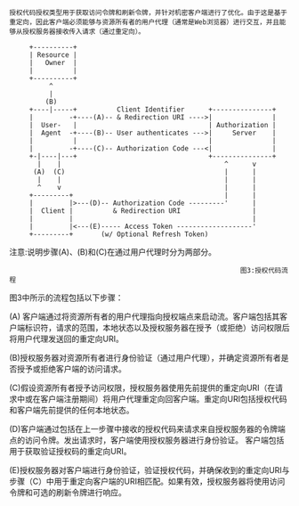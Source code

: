 ```
授权代码授权类型用于获取访问令牌和刷新令牌，并针对机密客户端进行了优化。由于这是基于重定向，因此客户端必须能够与资源所有者的用户代理（通常是Web浏览器）进行交互，并且能够从授权服务器接收传入请求（通过重定向）。
```

```
     +----------+
     | Resource |
     |   Owner  |
     |          |
     +----------+
          ^
          |
         (B)
     +----|-----+          Client Identifier      +---------------+
     |         -+----(A)-- & Redirection URI ---->|               |
     |  User-   |                                 | Authorization |
     |  Agent  -+----(B)-- User authenticates --->|     Server    |
     |          |                                 |               |
     |         -+----(C)-- Authorization Code ---<|               |
     +-|----|---+                                 +---------------+
       |    |                                         ^      v
      (A)  (C)                                        |      |
       |    |                                         |      |
       ^    v                                         |      |
     +---------+                                      |      |
     |         |>---(D)-- Authorization Code ---------'      |
     |  Client |          & Redirection URI                  |
     |         |                                             |
     |         |<---(E)----- Access Token -------------------'
     +---------+       (w/ Optional Refresh Token)
```

注意:说明步骤\(A\)、\(B\)和\(C\)在通过用户代理时分为两部分。

                                                              图3:授权代码流程

图3中所示的流程包括以下步骤：

\(A\) 客户端通过将资源所有者的用户代理指向授权端点来启动流。客户端包括其客户端标识符，请求的范围，本地状态以及授权服务器在授予（或拒绝）访问权限后将用户代理发送回的重定向URI。

\(B\)授权服务器对资源所有者进行身份验证（通过用户代理），并确定资源所有者是否授予或拒绝客户端的访问请求。

\(C\)假设资源所有者授予访问权限，授权服务器使用先前提供的重定向URI（在请求中或在客户端注册期间）将用户代理重定向回客户端。重定向URI包括授权代码和客户端先前提供的任何本地状态。

\(D\)客户端通过包括在上一步骤中接收的授权代码来请求来自授权服务器的令牌端点的访问令牌。发出请求时，客户端使用授权服务器进行身份验证。 客户端包括用于获取验证授权码的重定向URI。

\(E\)授权服务器对客户端进行身份验证，验证授权代码，并确保收到的重定向URI与步骤（C）中用于重定向客户端的URI相匹配。如果有效，授权服务器将使用访问令牌和可选的刷新令牌进行响应。

